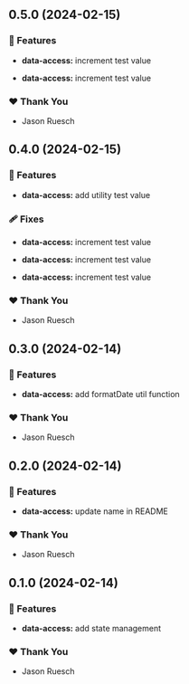 ## 0.5.0 (2024-02-15)


### 🚀 Features

- **data-access:** increment test value

- **data-access:** increment test value


### ❤️  Thank You

- Jason Ruesch

## 0.4.0 (2024-02-15)


### 🚀 Features

- **data-access:** add utility test value


### 🩹 Fixes

- **data-access:** increment test value

- **data-access:** increment test value

- **data-access:** increment test value


### ❤️  Thank You

- Jason Ruesch

## 0.3.0 (2024-02-14)


### 🚀 Features

- **data-access:** add formatDate util function


### ❤️  Thank You

- Jason Ruesch

## 0.2.0 (2024-02-14)


### 🚀 Features

- **data-access:** update name in README


### ❤️  Thank You

- Jason Ruesch

## 0.1.0 (2024-02-14)


### 🚀 Features

- **data-access:** add state management


### ❤️  Thank You

- Jason Ruesch